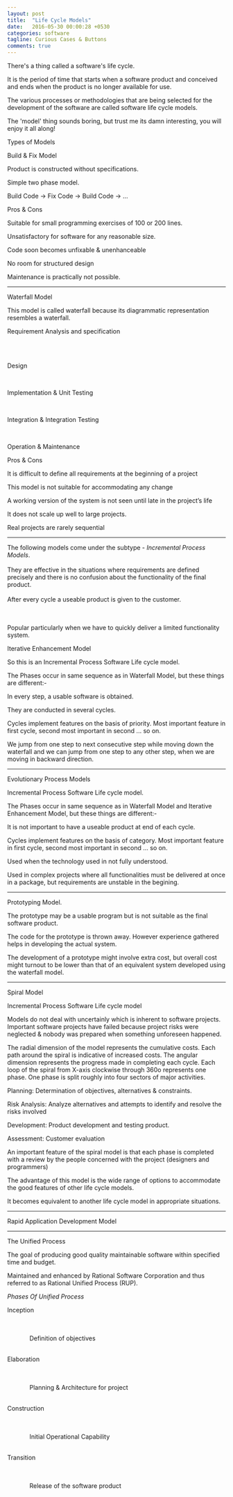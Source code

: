 ```yaml
---
layout: post
title:  "Life Cycle Models"
date:   2016-05-30 00:00:28 +0530
categories: software
tagline: Curious Cases & Buttons
comments: true
---
```


There's a thing called a software's <span class="udl">life cycle</span>.


It is the period of time that starts when a software product and conceived and ends when the product is no longer available for use.


The various processes or methodologies that are being selected for the development of the software are called <span class="udl">software life cycle models</span>.


The 'model' thing sounds boring, but trust me its damn interesting, you will enjoy it all along!


<span class="ddl">Types of Models</span>

<span class="udl">Build &amp; Fix Model</span>

Product is constructed without specifications.

Simple two phase model.

Build Code -> Fix Code -> Build Code -> ...

<span class="ddl">Pros &amp; Cons</span>


<i class="fa fa-arrow-right" aria-hidden="true"></i> Suitable for small programming exercises of 100 or 200 lines.


<i class="fa fa-arrow-right" aria-hidden="true"></i> Unsatisfactory for software for any reasonable size.

<i class="fa fa-arrow-right" aria-hidden="true"></i> Code soon becomes unfixable &amp; unenhanceable


<i class="fa fa-arrow-right" aria-hidden="true"></i> No room for structured design


<i class="fa fa-arrow-right" aria-hidden="true"></i> Maintenance is practically not possible.
<hr>

<span class="udl">Waterfall Model</span>

This model is called waterfall because its diagrammatic representation resembles a waterfall.
<div class="top-down-list">

Requirement Analysis and specification

<br>
<i class="fa fa-arrow-down" aria-hidden="true"></i><br>


Design<br>


<i class="fa fa-arrow-down" aria-hidden="true"></i><br>



Implementation &amp; Unit Testing<br>


<i class="fa fa-arrow-down" aria-hidden="true"></i><br>


Integration &amp; Integration Testing
<br>

<i class="fa fa-arrow-down" aria-hidden="true"></i>
<br>

Operation &amp; Maintenance
</div>

<span class="ddl">Pros &amp; Cons</span>


<i class="fa fa-arrow-right" aria-hidden="true"></i> It is difficult to define all requirements at the beginning of a project


<i class="fa fa-arrow-right" aria-hidden="true"></i> This model is not suitable for accommodating any change



<i class="fa fa-arrow-right" aria-hidden="true"></i> A working version of the system is not seen until late in the project’s life


<i class="fa fa-arrow-right" aria-hidden="true"></i> It does not scale up well to large projects.


<i class="fa fa-arrow-right" aria-hidden="true"></i> Real projects are rarely sequential

<hr>

<div class="quote">
  The following models come under the subtype -  <em class="udl">Incremental Process Models</em>. <br>

<br>
  They are effective in the situations where requirements are defined precisely and there is no confusion about the functionality of the final product.
<br>

<br>
  After every cycle a useable product is given to the customer.

<br><br>
  Popular particularly when we have to quickly deliver a limited functionality system.
</div>




<span class="udl">Iterative Enhancement Model</span>



So this is an <span class="udl">Incremental Process Software Life cycle model</span>.



The Phases occur in same sequence as in Waterfall Model, but these things are different:-


<i class="fa fa-arrow-right" aria-hidden="true"></i> In every step, a usable software is obtained.


<i class="fa fa-arrow-right" aria-hidden="true"></i> They are conducted in several cycles.


<i class="fa fa-arrow-right" aria-hidden="true"></i> Cycles implement features on the basis of <span class="udl">priority</span>. Most important feature in first cycle, second most important in second ... so on.



<i class="fa fa-arrow-right" aria-hidden="true"></i> We jump from one step to next consecutive step while moving  <span class="ddl">down the waterfall</span> and we can jump from one step to any other step, when we are moving in <span class="ddl">backward direction</span>.

<hr>
<!--EPM-->
<span class="udl">Evolutionary Process Models</span>


<span class="udl">Incremental Process Software Life cycle model</span>.



The Phases occur in same sequence as in Waterfall Model and Iterative Enhancement Model, but these things are different:-


<i class="fa fa-arrow-right" aria-hidden="true"></i> It is not important to have a useable product at end of each cycle.



<i class="fa fa-arrow-right" aria-hidden="true"></i> Cycles implement features on the basis of <span class="udl">category</span>. Most important feature in first cycle, second most important in second ... so on.


<i class="fa fa-arrow-right" aria-hidden="true"></i> Used when the technology used in not fully understood.


<i class="fa fa-arrow-right" aria-hidden="true"></i> Used in complex projects where all functionalities must be delivered at once in a package, but requirements are unstable in the begining.
<hr>

<!--PROTOTYPING-->

<span class="udl">Prototyping Model</span>.


<i class="fa fa-arrow-right" aria-hidden="true"></i> The prototype may be a usable program but is not suitable as the final software product.



<i class="fa fa-arrow-right" aria-hidden="true"></i> The code for the prototype is thrown away. However experience gathered helps in developing the actual system.


<i class="fa fa-arrow-right" aria-hidden="true"></i> The development of a prototype might involve extra cost, but overall cost might turnout to be lower than that of an equivalent system developed using the waterfall model.



<hr>

<!--spiral-->
<span class="udl">Spiral Model</span>


<span class="udl">Incremental Process Software Life cycle model</span>


Models do not deal with uncertainly which is inherent to software projects.
Important software projects have failed because project risks were neglected & nobody was prepared when something unforeseen happened.


The radial dimension of the model represents the cumulative costs. Each path around the spiral is indicative of increased costs. The angular dimension represents the progress made in completing each cycle. Each loop of the spiral from X-axis clockwise through 360o represents one phase. One phase is split roughly into four sectors of major activities.


<span class="ddl">Planning: Determination of objectives, alternatives &amp;
 constraints.</span>



 <span class="ddl">Risk Analysis: Analyze alternatives and attempts to identify and resolve the risks involved</span>


<span class="ddl">Development: Product development and testing product.</span>


 <span class="ddl">Assessment: Customer evaluation</span>


 <i class="fa fa-arrow-right" aria-hidden="true"></i>An important feature of the spiral model is that each phase is completed with a review by the people concerned with the project (designers and programmers)



<i class="fa fa-arrow-right" aria-hidden="true"></i>  The advantage of this model is the wide range of options to accommodate the good features of other life cycle models.


<i class="fa fa-arrow-right" aria-hidden="true"></i>  It becomes equivalent to another life cycle model in appropriate situations.

<hr>


<!--RAD-->

<span class="udl">Rapid Application Development Model</span>



<hr>



<span class="udl">The Unified Process</span>


<i class="fa fa-arrow-right" aria-hidden="true"></i> The goal of producing good quality maintainable software within specified time and budget.

<i class="fa fa-arrow-right" aria-hidden="true"></i> Maintained and enhanced by Rational Software Corporation and thus referred to as Rational Unified Process (RUP).


<em class="ddl">Phases Of Unified Process</em>


<div class="top-down-list">

Inception

<br><br>
<i class="fa fa-arrow-down" aria-hidden="true"></i> &nbsp;&nbsp;&nbsp;&nbsp;&nbsp;&nbsp;<i class="fa fa-arrow-left" aria-hidden="true"></i> &nbsp;&nbsp;&nbsp;&nbsp;&nbsp;&nbsp;Definition of objectives<br>
<br>


Elaboration

<br><br>
<i class="fa fa-arrow-down" aria-hidden="true"></i> &nbsp;&nbsp;&nbsp;&nbsp;&nbsp;&nbsp;<i class="fa fa-arrow-left" aria-hidden="true"></i> &nbsp;&nbsp;&nbsp;&nbsp;&nbsp;&nbsp;Planning &amp; Architecture for project<br>
<br>


Construction

<br><br>
<i class="fa fa-arrow-down" aria-hidden="true"></i> &nbsp;&nbsp;&nbsp;&nbsp;&nbsp;&nbsp;<i class="fa fa-arrow-left" aria-hidden="true"></i> &nbsp;&nbsp;&nbsp;&nbsp;&nbsp;&nbsp;Initial Operational Capability<br>
<br>


Transition

<br><br>
<i class="fa fa-arrow-down" aria-hidden="true"></i> &nbsp;&nbsp;&nbsp;&nbsp;&nbsp;&nbsp;<i class="fa fa-arrow-left" aria-hidden="true"></i> &nbsp;&nbsp;&nbsp;&nbsp;&nbsp;&nbsp;Release of the software product<br>
<br>
</div>

